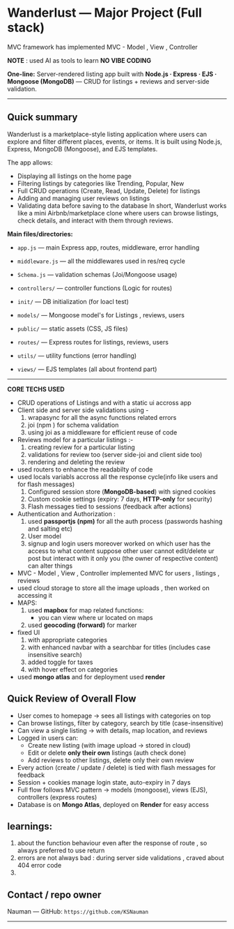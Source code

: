 # Wanderlust — Major Project (Full stack)
MVC framework has implemented
MVC - Model , View , Controller

**NOTE** : used AI as tools to learn **NO VIBE CODING**

**One-line:** Server-rendered listing app built with **Node.js · Express · EJS · Mongoose (MongoDB)** — CRUD for listings + reviews and server-side validation.

---

## Quick summary
Wanderlust is a marketplace-style listing application where users can explore and filter different places, events, or items. It is built using Node.js, Express, MongoDB (Mongoose), and EJS templates.

The app allows:
- Displaying all listings on the home page
- Filtering listings by categories like Trending, Popular, New
- Full CRUD operations (Create, Read, Update, Delete) for listings
- Adding and managing user reviews on listings
- Validating data before saving to the database
In short, Wanderlust works like a mini Airbnb/marketplace clone where users can browse listings, check details, and interact with them through reviews.

**Main files/directories:**
- `app.js` — main Express app, routes, middleware, error handling  
- `middleware.js` — all the middlewares used in res/req cycle
- `Schema.js` — validation schemas (Joi/Mongoose usage)
  
- `controllers/` — controller functions (Logic for routes)
- `init/` — DB initialization (for loacl test)  
- `models/` — Mongoose model's for Listings , reviews, users
- `public/` — static assets (CSS, JS files)
- `routes/` — Express routes for listings, reviews, users
- `utils/` — utility functions (error handling) 
- `views/` — EJS templates (all about frontend part)

---

**CORE TECHS USED**
- CRUD operations of Listings and with a static ui accross app
- Client side and server side validations using - 
    1. wrapasync for all the async functions related errors
    2. joi (npm ) for schema validation 
    3. using joi as a middleware for efficient reuse of code
- Reviews model for a particular listings :-
    1. creating review for a particular listing
    2. validations for review too (server side-joi and client side too)
    3. rendering and deleting the review 
- used routers to enhance the readabilty of code 
- used locals variabls accross all the response cycle(info like users and for flash messages)  
    1. Configured session store (**MongoDB-based**) with signed cookies  
    2. Custom cookie settings (expiry: 7 days, **HTTP-only** for security)  
    3. Flash messages tied to sessions (feedback after actions)  
- Authentication and Authorization :
    1. used **passportjs (npm)** for all the auth process (passwords hashing and salting etc)
    2. User model
    3. signup and login users
    moreover worked on which user has the access to what content 
    suppose other user cannot edit/delete ur post but interact with it 
    only you (the owner of respective content) can alter things
- MVC - Model , View , Controller
    implemented MVC for users , listings , reviews 
- used cloud storage to store all the image uploads , then worked on accessing it 
- MAPS:
    1. used **mapbox** for map related functions:
        * you can view where ur located on maps 
    2. used **geocoding (forward)** for marker
- fixed UI 
    1. with appropriate categories  
    2. with enhanced navbar with a searchbar for titles (includes case insensitive search)
    3. added toggle for taxes
    4. with hover effect on categories 
- used **mongo atlas** and for deployment used **render**

## Quick Review of Overall Flow
- User comes to homepage → sees all listings with categories on top  
- Can browse listings, filter by category, search by title (case-insensitive)  
- Can view a single listing → with details, map location, and reviews  
- Logged in users can:  
    * Create new listing (with image upload → stored in cloud)  
    * Edit or delete **only their own** listings (auth check done)  
    * Add reviews to other listings, delete only their own review  
- Every action (create / update / delete) is tied with flash messages for feedback  
- Session + cookies manage login state, auto-expiry in 7 days  
- Full flow follows MVC pattern → models (mongoose), views (EJS), controllers (express routes)  
- Database is on **Mongo Atlas**, deployed on **Render** for easy access

## learnings:
1. about the function behaviour even after the response of route , so always preferred to use return 
2. errors are not always bad : during server side validations , craved about 404 error code 
3. 

## Contact / repo owner
Nauman — GitHub: `https://github.com/KSNauman`

---
